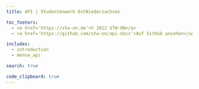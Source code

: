 ```yaml
---
title: API | Studentenwerk OstNiedersachsen

toc_footers:
  - <a href='https://stw-on.de'>© 2022 STW-ON</a>
  - <a href='https://github.com/stw-on/api-docs'>Auf GitHub ansehen</a>

includes:
  - introduction
  - mensa_api

search: true

code_clipboard: true
---
```

